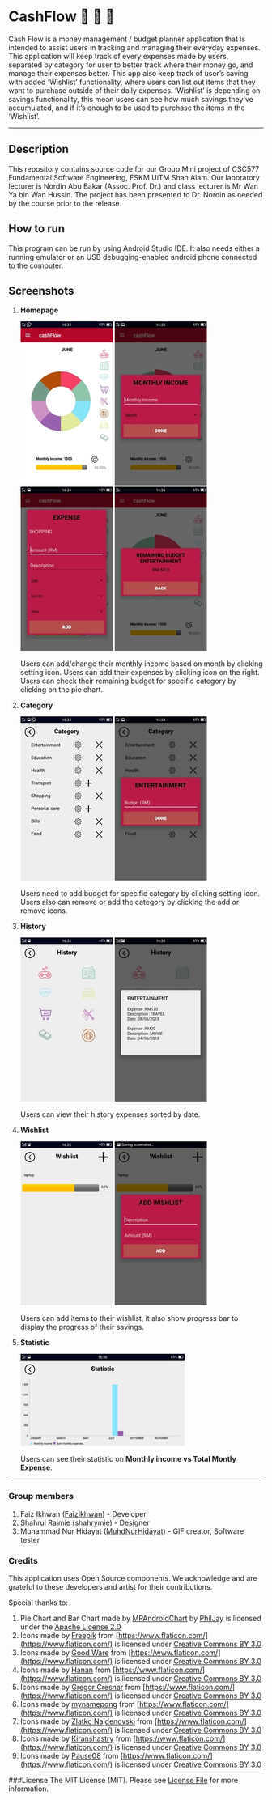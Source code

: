 # CashFlow :money_with_wings: :money_with_wings: :money_with_wings:
Cash Flow is a money management / budget planner application that is intended to assist users in tracking and managing their everyday expenses. This application will keep track of every expenses made by users, separated by category for user to better track where their money go, and manage their expenses better. This app also keep track of user’s saving with added ‘Wishlist’ functionality, where users can list out items that they want to purchase outside of their daily expenses. ‘Wishlist’ is depending on savings functionality, this mean users can see how much savings they've accumulated, and if it’s enough to be used to purchase the items in the ‘Wishlist’.

---

## Description 
This repository contains source code for our Group Mini project of CSC577 Fundamental Software Engineering, FSKM UiTM Shah Alam. 
Our laboratory lecturer is Nordin Abu Bakar (Assoc. Prof. Dr.) and class lecturer is Mr Wan Ya bin Wan Hussin. The project has been presented to Dr. Nordin as needed by the course prior to the release.

## How to run
This program can be run by using Android Studio IDE. It also needs either a running emulator or an USB debugging-enabled android phone connected to the computer.

## Screenshots
1. **Homepage**

	![Homepage](/images/home.jpg)
	![Add Monthly Income](/images/addingMonthlyIncome.jpg)
	![Add Expense](/images/addingExpense.jpg)
	![Checking Remaining Budget](/images/checkingRemainingBudget.jpg)
	
	Users can add/change their monthly income based on month by clicking setting icon. Users can add their expenses by clicking icon on the right. Users can check their remaining budget for specific category by clicking on the pie chart.
	
2. **Category**

	![Category](/images/category.jpg)
	![Adding Busget](/images/addingBudget.jpg)
	
	Users need to add budget for specific category by clicking setting icon. Users also can remove or add the category by clicking the add or remove icons.
	
3. **History**

	![History](/images/history.jpg)
	![History Samples](/images/historySample.jpg)
	
	Users can view their history expenses sorted by date.
	
4. **Wishlist**

	![Wishlist](/images/wishlist.jpg)
	![Add Wishlist](/images/addWishlist.jpg)
	
	Users can add items to their wishlist, it also show progress bar to display the progress of their savings.
	
5. **Statistic**

	![Statistic](/images/statistic.jpg)
	
	Users can see their statistic on **Monthly income vs Total Montly Expense**.
	
---

### Group members
1. Faiz Ikhwan ([FaizIkhwan](https://github.com/FaizIkhwan "FaizIkhwan on GitHub")) - Developer
2. Shahrul Raimie ([shahrymie](https://github.com/shahrymie "shahrymie on GitHub")) - Designer
3. Muhammad Nur Hidayat ([MuhdNurHidayat](https://github.com/MuhdNurHidayat "MuhdNurHidayat on GitHub")) - GIF creator, Software tester

### Credits
This application uses Open Source components. We acknowledge and are grateful to these developers and artist for their contributions.

Special thanks to:
1. Pie Chart and Bar Chart made by [MPAndroidChart](https://github.com/PhilJay/MPAndroidChart) by [PhilJay](https://github.com/PhilJay) is licensed under the [Apache License 2.0](https://github.com/PhilJay/MPAndroidChart/blob/master/LICENSE)
2. Icons made by [Freepik](https://www.freepik.com) from [https://www.flaticon.com/](https://www.flaticon.com/) is licensed under [Creative Commons BY 3.0](https://creativecommons.org/licenses/by/3.0/)
3. Icons made by [Good Ware](https://www.flaticon.com/authors/good-ware) from [https://www.flaticon.com/](https://www.flaticon.com/) is licensed under [Creative Commons BY 3.0](https://creativecommons.org/licenses/by/3.0/)
4. Icons made by [Hanan](https://www.flaticon.com/authors/hanan) from [https://www.flaticon.com/](https://www.flaticon.com/) is licensed under [Creative Commons BY 3.0](https://creativecommons.org/licenses/by/3.0/)
5. Icons made by [Gregor Cresnar](https://www.flaticon.com/authors/gregor-cresnar) from [https://www.flaticon.com/](https://www.flaticon.com/) is licensed under [Creative Commons BY 3.0](https://creativecommons.org/licenses/by/3.0/)
6. Icons made by [mynamepong](https://www.flaticon.com/authors/mynamepong) from [https://www.flaticon.com/](https://www.flaticon.com/) is licensed under [Creative Commons BY 3.0](https://creativecommons.org/licenses/by/3.0/)
7. Icons made by [Zlatko Najdenovski](https://www.flaticon.com/authors/zlatko-najdenovski) from [https://www.flaticon.com/](https://www.flaticon.com/) is licensed under [Creative Commons BY 3.0](https://creativecommons.org/licenses/by/3.0/)
8. Icons made by [Kiranshastry](https://www.flaticon.com/authors/kiranshastry) from [https://www.flaticon.com/](https://www.flaticon.com/) is licensed under [Creative Commons BY 3.0](https://creativecommons.org/licenses/by/3.0/)
9. Icons made by [Pause08](https://www.flaticon.com/authors/pause08) from [https://www.flaticon.com/](https://www.flaticon.com/) is licensed under [Creative Commons BY 3.0](https://creativecommons.org/licenses/by/3.0/)

###License
The MIT License (MIT). Please see [License File](LICENSE.md) for more information.

